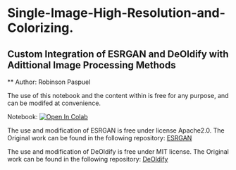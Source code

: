 # Single-Image-High-Resolution-and-Colorizing.
## Custom Integration of ESRGAN and DeOldify with Adittional Image Processing Methods
** Author: Robinson Paspuel 

The use of this notebook and the content within is free for any purpose, and can be modifed at convenience.

Notebook: [![Open In Colab](https://colab.research.google.com/assets/colab-badge.svg)](https://colab.research.google.com/github/RobinPaspuel/Single-Image-High-Resolution-and-Colorizing/blob/master/ProjectFinal.ipynb)


The use and modification of ESRGAN is free under license Apache2.0. The Original work can be found in the following repository:
[ESRGAN](https://github.com/xinntao/ESRGAN)

The use and modification of DeOldify is free under MIT license. The Original work can be found in the following repository:
[DeOldify](https://github.com/jantic/DeOldify)


